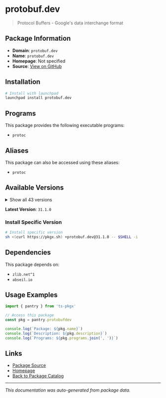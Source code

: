 # protobuf.dev

> Protocol Buffers - Google's data interchange format

## Package Information

- **Domain**: `protobuf.dev`
- **Name**: `protobuf.dev`
- **Homepage**: Not specified
- **Source**: [View on GitHub](https://github.com/pkgxdev/pantry/tree/main/projects/protobuf.dev/package.yml)

## Installation

```bash
# Install with launchpad
launchpad install protobuf.dev
```

## Programs

This package provides the following executable programs:

- `protoc`

## Aliases

This package can also be accessed using these aliases:

- `protoc`

## Available Versions

<details>
<summary>Show all 43 versions</summary>

- `31.1.0`, `31.0.0`, `30.2.0`, `30.1.0`, `30.0.0`
- `29.5.0`, `29.4.0`, `29.3.0`, `29.2.0`, `29.1.0`
- `29.0.0`, `28.3.0`, `28.2.0`, `28.1.0`, `28.0.0`
- `27.5.0`, `27.4.0`, `27.3.0`, `27.2.0`, `27.1.0`
- `27.0.0`, `26.1.0`, `26.0.0`, `25.8.0`, `25.7.0`
- `25.6.0`, `25.5.0`, `25.4.0`, `25.3.0`, `25.2.0`
- `25.1.0`, `25.0.0`, `24.4.0`, `24.3.0`, `24.2.0`
- `24.1.0`, `23.4.0`, `23.3.0`, `23.2.0`, `23.1.0`
- `23.0.0`, `22.5.0`, `21.12.0`

</details>

**Latest Version**: `31.1.0`

### Install Specific Version

```bash
# Install specific version
sh <(curl https://pkgx.sh) +protobuf.dev@31.1.0 -- $SHELL -i
```

## Dependencies

This package depends on:

- `zlib.net^1`
- `abseil.io`

## Usage Examples

```typescript
import { pantry } from 'ts-pkgx'

// Access this package
const pkg = pantry.protobufdev

console.log(`Package: ${pkg.name}`)
console.log(`Description: ${pkg.description}`)
console.log(`Programs: ${pkg.programs.join(', ')}`)
```

## Links

- [Package Source](https://github.com/pkgxdev/pantry/tree/main/projects/protobuf.dev/package.yml)
- [Homepage](#)
- [Back to Package Catalog](../package-catalog.md)

---

*This documentation was auto-generated from package data.*

